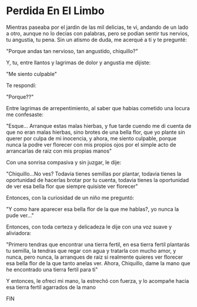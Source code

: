 # Perdida En El Limbo

Mientras paseaba por el jardin de las mil delicias, te vi,
andando de un lado a otro, aunque no lo decias con palabras,
pero se podian sentir tus nervios, tu angustia, tu pena.
Sin un atismo de duda, me acerqué a ti y te pregunté:

"Porque andas tan nervioso, tan angustido, chiquillo?"

Y, tu, entre llantos y lagrimas de dolor y angustia me dijiste:

"Me siento culpable"

Te respondí:

"Porque??"

Entre lagrimas de arrepentimiento,
al saber que habias cometido una locura me confesaste:

"Esque... Arranque estas malas hierbas, y fue tarde cuendo me di cuenta de que
no eran malas hierbas, sino brotes de una bella flor, que yo plante sin querer
por culpa de mi inocencia, y ahora, me siento culpable, porque nunca la podre
ver florecer con mis propios ojos por el simple acto de arrancarlas de raiz con
mis propias manos"

Con una sonrisa compasiva y sin juzgar, le dije:

"Chiquillo...No ves? Todavia tienes semillas por plantar, todavia tienes la
oportunidad de hacerlas brotar por tu cuenta, todavia tienes la oportunidad
de ver esa bella flor que siempre quisiste ver florecer"

Entonces, con la curiosidad de un niño me preguntó:

"Y como hare aparecer esa bella flor de la que me hablas?, yo nunca la pude ver..."

Entonces, con toda certeza y delicadeza le dije con una voz suave y aliviadora:

"Primero tendras que encontrar una tierra fertil,
en esa tierra fertil plantarás tu semilla,
la tendras que regar con agua y tratarla con mucho amor,
y nunca, pero nunca, la arranques de raiz si realmente
quieres ver florecer esa bella flor de la que tanto anelas ver.
Ahora, Chiquillo, dame la mano que he encontrado una tierra fertil para ti"

Y entonces, le ofreci mi mano, la estrechó con fuerza, y lo acompañe
hacia esa tierra fertil agarrados de la mano

FIN
